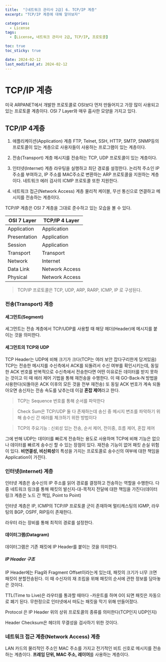 ```yaml
---
title:  "[네트워크 관리사 2급] 6. TCP/IP 계층"
excerpt: "TCP/IP 계층에 대해 알아보자"

categories:
  - License
tags:
  - [License, 네트워크 관리사 2급, TCP/IP, 프로토콜]

toc: true
toc_sticky: true

date: 2024-02-12
last_modified_at: 2024-02-12
---
```


# TCP/IP 계층
미국 ARPANET에서 개발한 프로토콜로 OSI보다 먼저 만들어지고 가장 많이 사용되고 있는 프로토콜 계층이다. OSI 7 Layer와 매우 흡사한 모양을 가지고 있다.

## TCP/IP 4계층

1) 애플리케이션(Application) 계층
FTP, Telnet, SSH, HTTP, SMTP, SNMP등의 프로토콜이 있는 계층으로 사용자들이 사용하는 프로그램이 있는 계층이다.

2) 전송(Transport) 계층
메시지를 전송하는 TCP, UDP 프로토콜이 있는 계층이다.

3) 인터넷(Internet) 계층
라우팅을 실행하고 최단 경로를 설정한다. 논리적 주소인 IP 주소를 부여하고, IP 주소를 MAC주소로 변환하는 ARP 프로토콜을 지원하는 계층이다. 네트워크 에러 검사의 ICMP 프로토콜 또한 지원한다.

4) 네트워크 접근(Network Access) 계층
물리적 케이블, 무선 통신으로 연결하고 메시지를 전송하는 계층이다.

TCP/IP 계층은 OSI 7 계층을 그대로 준수하고 있는 모습을 볼 수 있다.

|OSI 7 Layer|TCP/IP 4 Layer|
|-|-|
|Application|Application|
|Presentation|Application|
|Session|Application|
|Transport|Transport|
|Network|Internet|
|Data Link|Network Access|
|Physical|Network Access|

> TCP/IP 프로토콜은 TCP, UDP, ARP, RARP, ICMP, IP 로 구성된다.

### 전송(Transport) 계층

#### 세그먼트(Segment)
세그먼트는 전송 계층에서 TCP/UDP를 사용할 때 해당 헤더(Header)에 메시지를 붙이는 것을 의미한다.

#### 세그먼트의 TCP와 UDP
TCP Header는 UDP에 비해 크기가 크다(TCP는 여러 보안 잡다구리한게 담겨있음) TCP는 전송한 메시지를 수신측에서 ACK를 되돌려서 수신 여부를 확인시키는데, 동일한 ACK 번호를 반복적으로 수신측에서 전송한다면 어떤 이유로든 데이터를 받지 못하는 것이고 이 때 에러 제어 기법을 통해 재전송을 수행한다. 이 때 GO-Back-N 방법을 사용한다(되돌아온 ACK 이후의 모든 것을 전부 재전송) 또 동일 ACK 번호가 계속 되돌아오면 송신자는 전송 속도를 낮추는데 이걸 **혼잡 제어**라고 한다.

> TCP는 Sequence 번호를 통해 순서를 파악한다

> Check Sum은 TCP/UDP 둘 다 존재하는데 송신 중 메시지 변조를 파악하기 위해 송수신 간 에러를 체크하기 위한 방법이다

> TCP의 주요기능 : 신뢰성 있는 전송, 순서 제어, 전이중, 흐름 제어, 혼잡 제어

그에 반해 UDP는 데이터를 빠르게 전송하는 용도로 사용하며 TCP에 비해 기능은 없으나 데이터를 빠르게 송수신 할 수 있는 장점이 있다. 재전송 기능이 없어 패킷 손실 위험이 있다.
**비연결성, 비신뢰성**의 특성을 가지는 프로토콜로 송수신의 여부에 대한 책임을 Application이 가진다.

### 인터넷(Internet) 계층
인터넷 계층은 송수신의 IP 주소를 읽어 경로를 결정하고 전송하는 역할을 수행한다. 다중 네트워크 링크를 통해 패킷의 발신지-대-목적지 전달에 대한 책임을 가진다(데이터 링크 계층은 노드 간 책임, Point to Point)

인터넷 계층은 IP, ICMP의 TCP/IP 프로토콜 군이 존재하며 멀티캐스팅의 IGMP, 라우팅의 BGP, OSPF, RIP등이 존재한다.

라우터 라는 장비를 통해 최적의 경로를 설정한다.

#### 데이터그램(Datagram)
데이터그램은 기존 패킷에 IP Header를 붙이는 것을 의미한다.

##### IP Header 구조
IP Header에는 Flag와 Fragment Offset이라는게 있는데, 패킷의 크기가 너무 크면 패킷이 분할전송된다. 이 때 수신자의 재 조립을 위해 패킷의 순서에 관한 정보를 담아놓은 것이다.

TTL(Time to Live)은 라우터를 통과할 때마다 -카운트를 하며 0이 되면 패킷은 자동으로 폐기 된다. 무한정으로 인터넷에서 떠도는 패킷을 막기 위해 만들어졌다.

Protocol 은 IP Header 위의 상위 프로토콜의 종류를 의미한다(TCP인지 UDP인지)

Header Checksum은 헤더의 무결성을 검사하기 위한 것이다.

### 네트워크 접근 계층(Network Access) 계층
LAN 카드의 물리적인 주소인 MAC 주소를 가지고 전기적인 비트 신호로 메시지를 전송하는 계층이다. **프레임 단위, MAC 주소, 레이어**를 사용하는 계층이다.